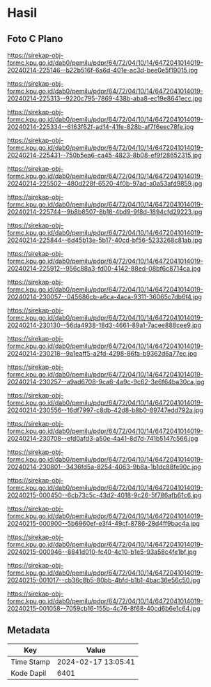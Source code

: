 # Hasil

## Foto C Plano

https://sirekap-obj-formc.kpu.go.id/dab0/pemilu/pdpr/64/72/04/10/14/6472041014019-20240214-225146--b22b516f-6a6d-401e-ac3d-bee0e5f19015.jpg

https://sirekap-obj-formc.kpu.go.id/dab0/pemilu/pdpr/64/72/04/10/14/6472041014019-20240214-225313--9220c795-7869-438b-aba8-ec19e8641ecc.jpg

https://sirekap-obj-formc.kpu.go.id/dab0/pemilu/pdpr/64/72/04/10/14/6472041014019-20240214-225334--6163f62f-ad14-41fe-828b-af7f6eec78fe.jpg

https://sirekap-obj-formc.kpu.go.id/dab0/pemilu/pdpr/64/72/04/10/14/6472041014019-20240214-225431--750b5ea6-ca45-4823-8b08-ef9f28652315.jpg

https://sirekap-obj-formc.kpu.go.id/dab0/pemilu/pdpr/64/72/04/10/14/6472041014019-20240214-225502--480d228f-6520-4f0b-97ad-a0a53afd9859.jpg

https://sirekap-obj-formc.kpu.go.id/dab0/pemilu/pdpr/64/72/04/10/14/6472041014019-20240214-225744--9b8b8507-8b18-4bd9-9f8d-1894cfd29223.jpg

https://sirekap-obj-formc.kpu.go.id/dab0/pemilu/pdpr/64/72/04/10/14/6472041014019-20240214-225844--6d45b13e-5b17-40cd-bf56-5233268c81ab.jpg

https://sirekap-obj-formc.kpu.go.id/dab0/pemilu/pdpr/64/72/04/10/14/6472041014019-20240214-225912--956c88a3-fd00-4142-88ed-08bf6c8714ca.jpg

https://sirekap-obj-formc.kpu.go.id/dab0/pemilu/pdpr/64/72/04/10/14/6472041014019-20240214-230057--045686cb-a6ca-4aca-9311-36065c7db6f4.jpg

https://sirekap-obj-formc.kpu.go.id/dab0/pemilu/pdpr/64/72/04/10/14/6472041014019-20240214-230130--56da4938-18d3-4661-89a1-7acee888cee9.jpg

https://sirekap-obj-formc.kpu.go.id/dab0/pemilu/pdpr/64/72/04/10/14/6472041014019-20240214-230218--9a1eaff5-a2fd-4298-86fa-b9362d6a77ec.jpg

https://sirekap-obj-formc.kpu.go.id/dab0/pemilu/pdpr/64/72/04/10/14/6472041014019-20240214-230257--a9ad6708-9ca6-4a9c-9c62-3e6f64ba30ca.jpg

https://sirekap-obj-formc.kpu.go.id/dab0/pemilu/pdpr/64/72/04/10/14/6472041014019-20240214-230556--16df7997-c8db-42d8-b8b0-89747edd792a.jpg

https://sirekap-obj-formc.kpu.go.id/dab0/pemilu/pdpr/64/72/04/10/14/6472041014019-20240214-230708--efd0afd3-a50e-4a41-8d7d-741b5147c566.jpg

https://sirekap-obj-formc.kpu.go.id/dab0/pemilu/pdpr/64/72/04/10/14/6472041014019-20240214-230801--3436fd5a-8254-4063-9b8a-1b1dc88fe90c.jpg

https://sirekap-obj-formc.kpu.go.id/dab0/pemilu/pdpr/64/72/04/10/14/6472041014019-20240215-000450--6cb73c5c-43d2-4018-9c26-5f786afb61c6.jpg

https://sirekap-obj-formc.kpu.go.id/dab0/pemilu/pdpr/64/72/04/10/14/6472041014019-20240215-000900--5b6960ef-e3f4-49cf-8786-28d4ff9bac4a.jpg

https://sirekap-obj-formc.kpu.go.id/dab0/pemilu/pdpr/64/72/04/10/14/6472041014019-20240215-000946--8841d010-fc40-4c10-b1e5-93a58c4fe1bf.jpg

https://sirekap-obj-formc.kpu.go.id/dab0/pemilu/pdpr/64/72/04/10/14/6472041014019-20240215-001017--cb36c8b5-80bb-4bfd-b1b1-4bac36e56c50.jpg

https://sirekap-obj-formc.kpu.go.id/dab0/pemilu/pdpr/64/72/04/10/14/6472041014019-20240215-001058--7059cb16-155b-4c76-8f68-40cd6b6e1c64.jpg


## Metadata

| Key        | Value               |
| ---------- | ------------------- |
| Time Stamp | 2024-02-17 13:05:41 |
| Kode Dapil | 6401                |



